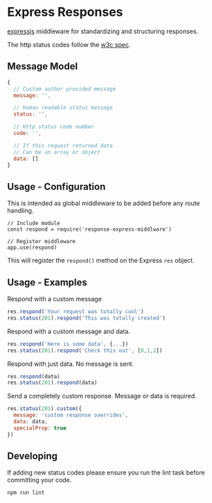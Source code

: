 # Express Responses

[expressjs](http://expressjs.com/) middleware for standardizing and structuring responses.

The http status codes follow the [w3c spec](https://www.w3.org/Protocols/rfc2616/rfc2616-sec10.html#sec10.4.9).


## Message Model

```js
{
  // Custom author provided message
  message: '',

  // Human readable status message
  status: '',

  // Http status code number
  code: '',

  // If this request returned data
  // Can be an array or object
  data: []
}
 ```


## Usage - Configuration

This is intended as global middleware to be added before any route handling.

    // Include module
    const respond = require('response-express-middlware')

    // Register middleware
    app.use(respond)

This will register the `respond()` method on the Express `res` object.


## Usage - Examples

Respond with a custom message
```js
res.respond('Your request was totally cool')
res.status(201).respond('This was totally created')
```

Respond with a custom message and data.
```js
res.respond('Here is some data', {...})
res.status(201).respond('Check this out', [0,1,2])
```

Respond with just data. No message is sent.
```js
res.respond(data)
res.status(201).respond(data)
```

Send a completely custom response. Message or data is required.
```js
res.status(201).custom({
  message: 'custom response overrides',
  data: data,
  specialProp: true
})
```


## Developing

If adding new status codes please ensure you run the lint task before committing your code.

    npm run lint
